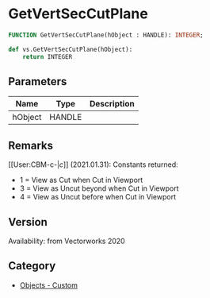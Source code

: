 # GetVertSecCutPlane

```pascal
FUNCTION GetVertSecCutPlane(hObject : HANDLE): INTEGER;
```

```python
def vs.GetVertSecCutPlane(hObject):
    return INTEGER
```

## Parameters
|Name|Type|Description|
|---|---|---|
|hObject|HANDLE|   |

## Remarks
[[User:CBM-c-|_c_]] (2021.01.31): Constants returned:
* 1 = View as Cut when Cut in Viewport
* 3 = View as Uncut beyond when Cut in Viewport
* 4 = View as Uncut before when Cut in Viewport

## Version
Availability: from Vectorworks 2020

## Category
* [Objects - Custom](../Categories/Objects%20-%20Custom.md)
